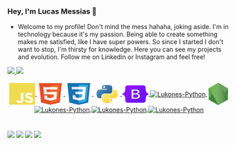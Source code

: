 ### Hey, I'm Lucas Messias 👋

- Welcome to my profile! Don't mind the mess hahaha, joking aside. I'm in technology because it's my passion. Being able to create something makes me satisfied, like I have super powers. So since I started I don't want to stop, I'm thirsty for knowledge. Here you can see my projects and evolution.  Follow me on Linkedin or Instagram and feel free!

<div>
<a align="center" href="https://github.com/lukones">
  <img height="165em" src="https://readme-stats-git-main-lukones.vercel.app
/api?username=Lukones&show_icons=true&include_all_commits=true&count_private=true&hide_border=false"/>
  <img height="165em" src="https://readme-stats-git-main-lukones.vercel.app
/api/top-langs/?username=Lukones&layout=compact&custom_title=Most%20used%20languages&langs_count=10&include_all_commits=true&hide_progress=false&hide_border=false"/>
</div>

<div align="center" style="display: inline_block"><br>
  
  <img align="center" alt="Lukones-Js" height="50" width="60" src="https://raw.githubusercontent.com/devicons/devicon/master/icons/javascript/javascript-plain.svg">
  <img align="center" alt="Lukones-HTML" height="50" width="60" src="https://raw.githubusercontent.com/devicons/devicon/master/icons/html5/html5-original.svg">
  <img align="center" alt="Lukones-CSS" height="50" width="60" src="https://raw.githubusercontent.com/devicons/devicon/master/icons/css3/css3-original.svg">
  <img align="center" alt="Lukones-Python" height="50" width="60" src="https://raw.githubusercontent.com/devicons/devicon/master/icons/python/python-original.svg">
  <img align="center" alt="Lukones-Python" height="50" width="60"src="https://raw.githubusercontent.com/devicons/devicon/1119b9f84c0290e0f0b38982099a2bd027a48bf1/icons/bootstrap/bootstrap-original.svg">
  <img align="center" alt="Lukones-Python" height="50" width="60"" src="https://cdn.icon-icons.com/icons2/2415/PNG/512/jquery_plain_wordmark_logo_icon_146445.png">
  <img align="center" alt="Lukones-Python" height="50" width="50"src="https://raw.githubusercontent.com/github/explore/80688e429a7d4ef2fca1e82350fe8e3517d3494d/topics/nodejs/nodejs.png">
  <img align="center" alt="Lukones-Python" height="60" width="60" src="https://www.mementotech.in/assets/images/icons/express.png">
  <img align="center" alt="Lukones-Python" height="50" width="50" src="https://progsoft.net/images/ejs-icon-bccf3f017751a71ee75c69021ee1020fc0d9067e.jpg">
  <img align="center" alt="Lukones-Python" height="50" width="112" src="https://webassets.mongodb.com/_com_assets/cms/mongodb_logo1-76twgcu2dm.png">
  
</div>
  
  
# 
  
  
<div> 
  <a href="https://www.youtube.com/channel/UCjkWRzEIHtxvTpRaIB0W9FQ" target="_blank"><img src="https://img.shields.io/badge/YouTube-FF0000?style=for-the-badge&logo=youtube&logoColor=white" target="_blank"></a>
  <a href="https://instagram.com/lukonnes" target="_blank"><img src="https://img.shields.io/badge/-Instagram-%23E4405F?style=for-the-badge&logo=instagram&logoColor=white" target="_blank"></a>
  <a href = "mailto:lucasmessiasfb@gmail.com"><img src="https://img.shields.io/badge/-Gmail-%23333?style=for-the-badge&logo=gmail&logoColor=white" target="_blank"></a>
  <a href="https://www.linkedin.com/in/lukonnes" target="_blank"><img src="https://img.shields.io/badge/-LinkedIn-%230077B5?style=for-the-badge&logo=linkedin&logoColor=white" target="_blank"></a>
</div> 
